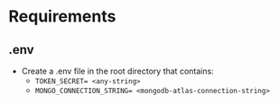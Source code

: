 # Requirements
## .env
- Create a .env file in the root directory that contains:
    - `TOKEN_SECRET= <any-string>`
    - `MONGO_CONNECTION_STRING= <mongodb-atlas-connection-string>`